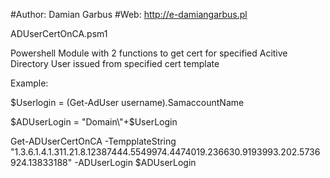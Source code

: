 
#Author: Damian Garbus
#Web: http://e-damiangarbus.pl

ADUserCertOnCA.psm1

Powershell Module with 2 functions to get cert for specified Acitive Directory User issued from specified cert template


Example:

$Userlogin = (Get-AdUser username).SamaccountName

$ADUserLogin = "Domain\"+$UserLogin

Get-ADUserCertOnCA -TempplateString "1.3.6.1.4.1.311.21.8.12387444.5549974.4474019.236630.9193993.202.5736924.13833188" -ADUserLogin $ADUserLogin 
